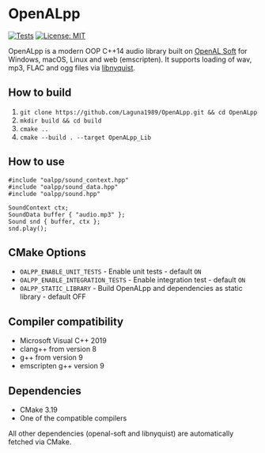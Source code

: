 OpenALpp
========
[![Tests](https://github.com/Laguna1989/OpenALpp/actions/workflows/test_verification.yml/badge.svg)](https://github.com/Laguna1989/OpenALpp/actions/workflows/test_verification.yml)
[![License: MIT](https://img.shields.io/badge/License-MIT-yellow.svg)](https://opensource.org/licenses/MIT)

OpenALpp is a modern OOP C++14 audio library built on [OpenAL Soft](https://github.com/kcat/openal-soft)
for Windows, macOS, Linux and web (emscripten). It supports loading of wav, mp3, FLAC and ogg files
via [libnyquist](https://github.com/ddiakopoulos/libnyquist).

How to build
------------

1. `git clone https://github.com/Laguna1989/OpenALpp.git && cd OpenALpp`
2. `mkdir build && cd build`
3. `cmake ..`
4. `cmake --build . --target OpenALpp_Lib`

How to use
----------

```
#include "oalpp/sound_context.hpp"
#include "oalpp/sound_data.hpp"
#include "oalpp/sound.hpp"

SoundContext ctx;
SoundData buffer { "audio.mp3" };
Sound snd { buffer, ctx };
snd.play();
```

CMake Options
-------------

* `OALPP_ENABLE_UNIT_TESTS` - Enable unit tests - default `ON`
* `OALPP_ENABLE_INTEGRATION_TESTS` - Enable integration test - default `ON`
* `OALPP_STATIC_LIBRARY` - Build OpenALpp and dependencies as static library - default OFF

Compiler compatibility
----------------------

* Microsoft Visual C++ 2019
* clang++ from version 8
* g++ from version 9
* emscripten g++ version 9

Dependencies
------------

* CMake 3.19
* One of the compatible compilers

All other dependencies (openal-soft and libnyquist) are automatically fetched via CMake.
